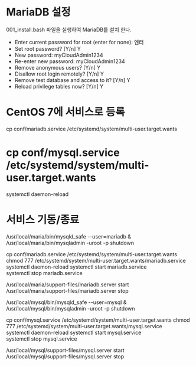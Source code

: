 # MariaDB 설정

001_install.bash 파일을 실행하여 MariaDB를 설치 한다.
* Enter current password for root (enter for none): 엔터
* Set root password? [Y/n] Y
* New password: myCloudAdmin1234
* Re-enter new password: myCloudAdmin1234
* Remove anonymous users? [Y/n] Y
* Disallow root login remotely? [Y/n] Y
* Remove test database and access to it? [Y/n] Y
* Reload privilege tables now? [Y/n] Y

# CentOS 7에 서비스로 등록

cp conf/mariadb.service /etc/systemd/system/multi-user.target.wants
# cp conf/mysql.service /etc/systemd/system/multi-user.target.wants
systemctl daemon-reload  

# 서비스 기동/종료

/usr/local/maria/bin/mysqld_safe --user=mariadb &  
/usr/local/maria/bin/mysqladmin -uroot -p shutdown  

cp conf/mariadb.service /etc/systemd/system/multi-user.target.wants  
chmod 777 /etc/systemd/system/multi-user.target.wants/mariadb.service  
systemctl daemon-reload
systemctl start mariadb.service  
systemctl stop mariadb.service  

/usr/local/maria/support-files/mariadb.server start  
/usr/local/maria/support-files/mariadb.server stop  



/usr/local/mysql/bin/mysqld_safe --user=mysql &  
/usr/local/mysql/bin/mysqladmin -uroot -p shutdown  

cp conf/mysql.service /etc/systemd/system/multi-user.target.wants
chmod 777 /etc/systemd/system/multi-user.target.wants/mysql.service  
systemctl daemon-reload
systemctl start mysql.service  
systemctl stop mysql.service  

/usr/local/mysql/support-files/mysql.server start  
/usr/local/mysql/support-files/mysql.server stop  

